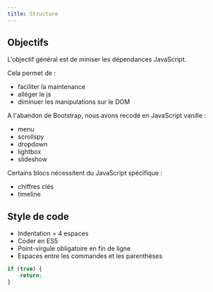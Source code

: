 ```yaml
---
title: Structure
---
```


## Objectifs

L'objectif général est de miniser les dépendances JavaScript.

Cela permet de :
- faciliter la maintenance
- alléger le js
- diminuer les manipulations sur le DOM


A l'abandon de Bootstrap, nous avons recodé en JavaScript vanille :
- menu
- scrollspy 
- dropdown
- lightbox
- slideshow


Certains blocs nécessitent du JavaScript spécifique :
- chiffres clés
- timeline


## Style de code

- Indentation = 4 espaces
- Coder en ES5
- Point-virgule obligatoire en fin de ligne
- Espaces entre les commandes et les parenthèses


```js
if (true) {
    return;
}
```
